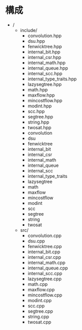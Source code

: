 # 構成

- /
  - include/
    - convolution.hpp
    - dsu.hpp
    - fenwicktree.hpp
    - internal_bit.hpp
    - internal_csr.hpp
    - internal_math.hpp
    - internal_queue.hpp
    - internal_scc.hpp
    - internal_type_traits.hpp
    - lazysegtree.hpp
    - math.hpp
    - maxflow.hpp
    - mincostflow.hpp
    - modint.hpp
    - scc.hpp
    - segtree.hpp
    - string.hpp
    - twosat.hpp
    - convolution
    - dsu
    - fenwicktree
    - internal_bit
    - internal_csr
    - internal_math
    - internal_queue
    - internal_scc
    - internal_type_traits
    - lazysegtree
    - math
    - maxflow
    - mincostflow
    - modint
    - scc
    - segtree
    - string
    - twosat
  - src/
    - convolution.cpp
    - dsu.cpp
    - fenwicktree.cpp
    - internal_bit.cpp
    - internal_csr.cpp
    - internal_math.cpp
    - internal_queue.cpp
    - internal_scc.cpp
    - lazysegtree.cpp
    - math.cpp
    - maxflow.cpp
    - mincostflow.cpp
    - modint.cpp
    - scc.cpp
    - segtree.cpp
    - string.cpp
    - twosat.cpp
